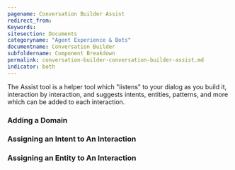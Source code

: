 ```yaml
---
pagename: Conversation Builder Assist
redirect_from:
Keywords:
sitesection: Documents
categoryname: "Agent Experience & Bots"
documentname: Conversation Builder
subfoldername: Component Breakdown
permalink: conversation-builder-conversation-builder-assist.md
indicator: both
---
```


The Assist tool is a helper tool which "listens" to your dialog as you build it, interaction by interaction, and suggests intents, entities, patterns, and more which can be added to each interaction.

### Adding a Domain

### Assigning an Intent to An Interaction

### Assigning an Entity to An Interaction

